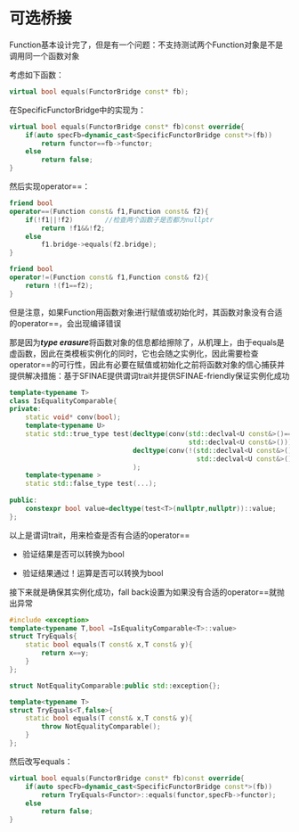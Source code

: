 # 可选桥接

Function基本设计完了，但是有一个问题：不支持测试两个Function对象是不是调用同一个函数对象

考虑如下函数：

```cpp
virtual bool equals(FunctorBridge const* fb);
```

在SpecificFunctorBridge中的实现为：

```cpp
virtual bool equals(FunctorBridge const* fb)const override{
    if(auto specFb=dynamic_cast<SpecificFunctorBridge const*>(fb))
        return functor==fb->functor;
    else
        return false;
}
```

然后实现operator==：

```cpp
friend bool
operator==(Function const& f1,Function const& f2){
    if(!f1||!f2)		//检查两个函数子是否都为nullptr
        return !f1&&!f2;
    else
        f1.bridge->equals(f2.bridge);
}

friend bool
operator!=(Function const& f1,Function const& f2){
    return !(f1==f2);
}
```

但是注意，如果Function用函数对象进行赋值或初始化时，其函数对象没有合适的operator==，会出现编译错误

那是因为***type erasure***将函数对象的信息都给擦除了，从机理上，由于equals是虚函数，因此在类模板实例化的同时，它也会随之实例化，因此需要检查operator==的可行性，因此有必要在赋值或初始化之前将函数对象的信心捕获并提供解决措施：基于SFINAE提供谓词trait并提供SFINAE-friendly保证实例化成功

```cpp
template<typename T>
class IsEqualityComparable{
private:
	static void* conv(bool);
    template<typename U>
    static std::true_type test(decltype(conv(std::declval<U const&>()==
                                             std::declval<U const&>())),
                               decltype(conv(!(std::declval<U const&>()==
                                               std::declval<U const&>())))
                               );
    template<typename >
    static std::false_type test(...);
    
public:
	constexpr bool value=decltype(test<T>(nullptr,nullptr))::value;    
};
```

以上是谓词trait，用来检查是否有合适的operator==

* 验证结果是否可以转换为bool

* 验证结果通过！运算是否可以转换为bool

接下来就是确保其实例化成功，fall back设置为如果没有合适的operator==就抛出异常

```cpp
#include <exception>
template<typename T,bool =IsEqualityComparable<T>::value>
struct TryEquals{
    static bool equals(T const& x,T const& y){
        return x==y;
    }
};

struct NotEqualityComparable:public std::exception{};

template<typename T>
struct TryEquals<T,false>{
    static bool equals(T const& x,T const& y){
        throw NotEqualityComparable();
    }
};
```

然后改写equals：

```cpp
virtual bool equals(FunctorBridge const* fb)const override{
    if(auto specFb=dynamic_cast<SpecificFunctorBridge const*>(fb))
        return TryEquals<Functor>::equals(functor,specFb->functor);
    else
        return false;
}
```

